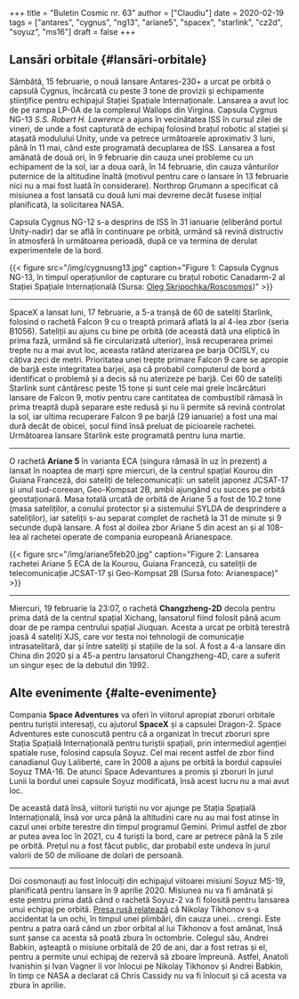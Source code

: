 +++
title = "Buletin Cosmic nr. 63"
author = ["Claudiu"]
date = 2020-02-19
tags = ["antares", "cygnus", "ng13", "ariane5", "spacex", "starlink", "cz2d", "soyuz", "ms16"]
draft = false
+++

## Lansări orbitale {#lansări-orbitale}

Sâmbătă, 15 februarie, o nouă lansare Antares-230+ a urcat pe orbită o capsulă Cygnus, încărcată cu peste 3 tone de provizii și echipamente științifice pentru echipajul Stației Spațiale Internaționale. Lansarea a avut loc de pe rampa LP-0A de la complexul Wallops din Virgina. Capsula Cygnus NG-13 _S.S. Robert H. Lawrence_ a ajuns în vecinătatea ISS în cursul zilei de vineri, de unde a fost capturată de echipaj folosind brațul robotic al stației și atașată modulului Unity, unde va petrece următoarele aproximativ 3 luni, până în 11 mai, când este programată decuplarea de ISS. Lansarea a fost amânată de două ori, în 9 februarie din cauza unei probleme cu un echipament de la sol, iar a doua oară, în 14 februarie, din cauza vânturilor puternice de la altitudine înaltă (motivul pentru care o lansare în 13 februarie nici nu a mai fost luată în considerare). Northrop Grumann a specificat că misiunea a fost lansată cu două luni mai devreme decât fusese inițial planificată, la solicitarea NASA.

Capsula Cygnus NG-12 s-a desprins de ISS în 31 ianuarie (eliberând portul Unity-nadir) dar se află în continuare pe orbită, urmând să revină distructiv în atmosferă în următoarea perioadă, după ce va termina de derulat experimentele de la bord.

{{< figure src="/img/cygnusng13.jpg" caption="Figure 1: Capsula Cygnus NG-13, în timpul operațiunilor de capturare cu brațul robotic Canadarm-2 al Stației Spațiale Internațională (Sursa: [Oleg Skripochka/Roscosmos](https://twitter.com/roscosmos/status/1229710165823365121))" >}}

---

SpaceX a lansat luni, 17 februarie, a 5-a tranșă de 60 de sateliți Starlink, folosind o rachetă Falcon 9 cu o treaptă primară aflată la al 4-lea zbor (seria B1056). Sateliții au ajuns cu bine pe orbită (de această dată una eliptică în prima fază, urmând să fie circularizată ulterior), însă recuperarea primei trepte nu a mai avut loc, aceasta ratând aterizarea pe barja OCISLY, cu câțiva zeci de metri. Prioritatea unei trepte primare Falcon 9 care se apropie de barjă este integritatea barjei, așa că probabil computerul de bord a identificat o problemă și a decis să nu aterizeze pe barjă. Cei 60 de sateliți Starlink sunt cântăresc peste 15 tone și sunt cele mai grele încărcături lansare de Falcon 9, motiv pentru care cantitatea de combustibil rămasă în prima treaptă după separare este redusă și nu îi permite să revină controlat la sol, iar ultima recuperare Falcon 9 pe barjă (29 ianuarie) a fost una mai dură decât de obicei, șocul fiind însă preluat de picioarele rachetei. Următoarea lansare Starlink este programată pentru luna martie.

---

O rachetă **Ariane 5** în varianta ECA (singura rămasă în uz în prezent) a lansat în noaptea de marți spre miercuri, de la centrul spațial Kourou din Guiana Franceză, doi sateliți de telecomunicații: un satelit japonez JCSAT-17 și unul sud-coreean, Geo-Kompsat 2B, ambii ajungând cu succes pe orbită geostaționară. Masa totală urcată de orbită de Ariane 5 a fost de 10.2 tone (masa sateliților, a conului protector și a sistemului SYLDA de desprindere a sateliților), iar sateliții s-au separat complet de rachetă la 31 de minute și 9 secunde după lansare. A fost al doilea zbor Ariane 5 din acest an și al 108-lea al rachetei operate de compania europeană Arianespace.

{{< figure src="/img/ariane5feb20.jpg" caption="Figure 2: Lansarea rachetei Ariane 5 ECA de la Kourou, Guiana Franceză, cu sateliții de telecomunicație JCSAT-17 și Geo-Kompsat 2B (Sursa foto: Arianespace)" >}}

---

Miercuri, 19 februarie la 23:07, o rachetă **Changzheng-2D** decola pentru prima dată de la centrul spațial Xichang, lansatorul fiind folosit până acum doar de pe rampa centrului spațial Jiuquan. Acesta a urcat pe orbită terestră joasă 4 sateliți XJS, care vor testa noi tehnologii de comunicație intrasatelitară, dar și între sateliți și stațiile de la sol. A fost a 4-a lansare din China din 2020 și a 45-a pentru lansatorul Changzheng-4D, care a suferit un singur eșec de la debutul din 1992.


## Alte evenimente {#alte-evenimente}

Compania **Space Adventures** va oferi în viitorul apropiat zboruri orbitale pentru turiștii interesați, cu ajutorul **SpaceX** și a capsulei Dragon-2. Space Adventures este cunoscută pentru că a organizat în trecut zboruri spre Stația Spațială Internațională pentru turiștii spațiali, prin intermediul agenției spatiale ruse, folosind capsula Soyuz. Cel mai recent astfel de zbor fiind canadianul Guy Laliberté, care în 2008 a ajuns pe orbită la bordul capsulei Soyuz TMA-16. De atunci Space Adevantures a promis și zboruri în jurul Lunii la bordul unei capsule Soyuz modificată, însă acest lucru nu a mai avut loc.

De această dată însă, viitorii turiștii nu vor ajunge pe Stația Spațială Internațională, însă vor urca până la altitudini care nu au mai fost atinse în cazul unei orbite terestre din timpul programul Gemini. Primul astfel de zbor ar putea avea loc în 2021, cu 4 turiști la bord, care ar petrece până la 5 zile pe orbită. Prețul nu a fost făcut public, dar probabil este undeva în jurul valorii de 50 de milioane de dolari de persoană.

---

Doi cosmonauți au fost înlocuiți din echipajul viitoarei misiuni Soyuz MS-19, planificată pentru lansare în 9 aprilie 2020. Misiunea nu va fi amânată și este pentru prima dată când o rachetă Soyuz-2 va fi folosită pentru lansarea unui echipaj pe orbită. [Presa rusă relatează](https://www.vedomosti.ru/politics/news/2020/02/19/823432-roskosmos-zamenit-ekipazh-ekspeditsii-k-mks) că Nikolay Tikhonov s-a accidentat la un ochi, în timpul unei plimbări, din cauza unei... crengi. Este pentru a patra oară când un zbor orbital al lui Tikhonov a fost amânat, însă sunt șanse ca acesta să poată zbura în octombrie. Colegul său, Andrei Babkin, așteaptă o misiune orbitală de 20 de ani, dar a fost retras și el, pentru a permite unui echipaj de rezervă să zboare împreună. Astfel, Anatoli Ivanishin și Ivan Vagner îi vor înlocui pe Nikolay Tikhonov și Andrei Babkin, în timp ce NASA a declarat că Chris Cassidy nu va fi înlocuit și că acesta va zbura în aprilie.